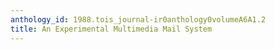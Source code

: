 ```yaml
---
anthology_id: 1988.tois_journal-ir0anthology0volumeA6A1.2
title: An Experimental Multimedia Mail System
---
```


